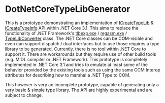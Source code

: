 # DotNetCoreTypeLibGenerator

This is a prototype demonstrating an implementation of [ICreateTypeLib](https://docs.microsoft.com/en-us/windows/win32/api/oaidl/nn-oaidl-icreatetypelib) & [ICreateTypeInfo](https://docs.microsoft.com/en-us/windows/win32/api/oaidl/nn-oaidl-icreatetypeinfo) API within .NET Core 3.1. This aims to replace the functionality of .NET Framework's [tlbexp.exe](https://docs.microsoft.com/en-us/dotnet/framework/tools/regasm-exe-assembly-registration-tool) / [regasm.exe](https://docs.microsoft.com/en-us/dotnet/framework/tools/regasm-exe-assembly-registration-tool) / [TypeLibConverter](https://docs.microsoft.com/en-us/dotnet/api/system.runtime.interopservices.typelibconverter?view=netframework-4.8) class. The .NET Core classes can be COM-visible and even can support dispatch / dual interfaces but to use those requires a type library to be generated. Currently, there is no tool within .NET Core to support it. There are workarounds but they require use of other build tools (e.g. MIDL compiler or .NET Framework). This prototype is completely implemented in .NET Core 3.1 and tries to emulate at least some of the behavior provided by the existing tools such as using the same COM Interop attributes for describing how to marshal a .NET Type to COM. 

This however is very an incomplete prototype, capable of generating only a very basic & simple type library. The API are highly experimental and are subject to change. 
